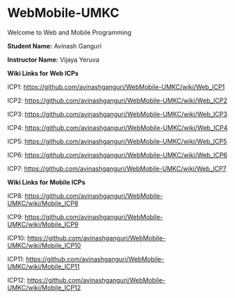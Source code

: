 # WebMobile-UMKC

Welcome to Web and Mobile Programming

**Student Name:** Avinash Ganguri

**Instructor Name:** Vijaya Yeruva

**Wiki Links for Web ICPs**

ICP1: https://github.com/avinashganguri/WebMobile-UMKC/wiki/Web_ICP1

ICP2: https://github.com/avinashganguri/WebMobile-UMKC/wiki/Web_ICP2

ICP3: https://github.com/avinashganguri/WebMobile-UMKC/wiki/Web_ICP3

ICP4: https://github.com/avinashganguri/WebMobile-UMKC/wiki/Web_ICP4

ICP5: https://github.com/avinashganguri/WebMobile-UMKC/wiki/Web_ICP5

ICP6: https://github.com/avinashganguri/WebMobile-UMKC/wiki/Web_ICP6

ICP7: https://github.com/avinashganguri/WebMobile-UMKC/wiki/Web_ICP7


**Wiki Links for Mobile ICPs**

ICP8: https://github.com/avinashganguri/WebMobile-UMKC/wiki/Mobile_ICP8

ICP9: https://github.com/avinashganguri/WebMobile-UMKC/wiki/Mobile_ICP9

ICP10: https://github.com/avinashganguri/WebMobile-UMKC/wiki/Mobile_ICP10

ICP11: https://github.com/avinashganguri/WebMobile-UMKC/wiki/Mobile_ICP11

ICP12: https://github.com/avinashganguri/WebMobile-UMKC/wiki/Mobile_ICP12

